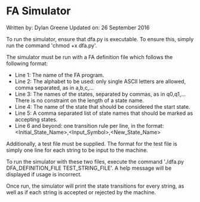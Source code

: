 FA Simulator
============

Written by: Dylan Greene
Updated on: 26 September 2016

To run the simulator, ensure that dfa.py is executable. To ensure this, simply
run the command 'chmod +x dfa.py'.

The simulator must be run with a FA definition file which follows the following
format:
  * Line 1: The name of the FA program.
  * Line 2: The alphabet to be used: only single ASCII letters are allowed,
  comma separated, as in a,b,c,…
  * Line 3: The names of the states, separated by commas, as in q0,q1,… There is
  no constraint on the length of a state name.
  * Line 4: The name of the state that should be considered the start state.
  * Line 5: A comma separated list of state names that should be marked as
  accepting states.
  * Line 6 and beyond: one transition rule per line, in the format:  
  <Initial_State_Name>,<Input_Symbol>,<New_State_Name>

Additionally, a test file must be supplied. The format for the test file is
simply one line for each string to be input to the machine.

To run the simulator with these two files, execute the command './dfa.py
DFA_DEFINITION_FILE TEST_STRING_FILE'. A help message will be displayed if
usage is incorrect.

 Once run, the simulator will print the state transitions for every string, as
 well as if each string is accepted or rejected by the machine.
